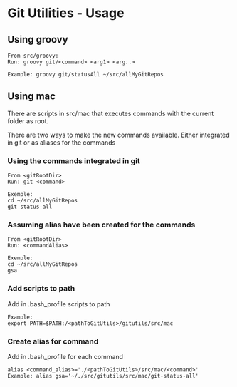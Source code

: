 # Git Utilities - Usage #

## Using groovy ##

    From src/groovy:
    Run: groovy git/<command> <arg1> <arg..>

    Example: groovy git/statusAll ~/src/allMyGitRepos

## Using mac ##

There are scripts in src/mac that executes commands with the current folder as root.

There are two ways to make the new commands available. Either integrated in git or as aliases for the commands

### Using the commands integrated in git ###

    From <gitRootDir>
    Run: git <command>

    Exemple:
    cd ~/src/allMyGitRepos
    git status-all

### Assuming alias have been created for the commands ###

    From <gitRootDir>
    Run: <commandAlias>

    Exemple:
    cd ~/src/allMyGitRepos
    gsa

### Add scripts to path ###

Add in .bash_profile scripts to path

    Example:
    export PATH=$PATH:/<pathToGitUtils>/gitutils/src/mac

### Create alias for command ###

Add in .bash_profile for each command

    alias <command_alias>='./<pathToGitUtils>/src/mac/<command>'
    Example: alias gsa='~/./src/gitutils/src/mac/git-status-all'




